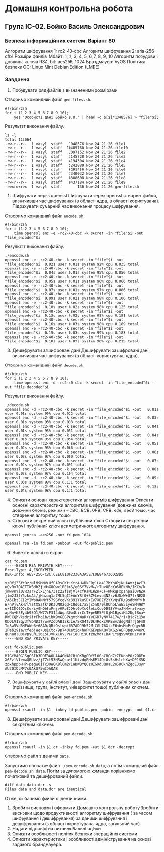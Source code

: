 # Домашня контрольна робота

## Група ІС-02. Бойко Василь Олександрович

### Безпека інформаційних систем. Варіант 80

Алгоритм шифрування 1: rc2-40-cbc
Алгоритм шифрування 2: aria-256-cfb1
Розміри  файлів, Мбайт: 1, 2, 3, 4, 5, 6, 7, 8, 9, 10
Алгоритм  побудови і довжина ключа RSA, bit: aes256, 1024
Брандмауер: VyOS
Політика безпеки ОС: Linux Mint Debian Edition (LMDE)

### Завдання

1. Побудувати ряд файлів з визначеними розмірами


Створимо командний файл `gen-files.sh`.
```
#!/bin/zsh
for i (1 2 3 4 5 6 7 8 9 10);
    yes "Особисті дані Бойко В.О." | head -c $[$i*1048576] > "file"$i;
```

Результат виконання файлу.

```
ls -l
total 112664
-rw-r--r--  1 vasyl  staff   1048576 Nov 24 21:26 file1
-rw-r--r--  1 vasyl  staff  10485760 Nov 24 21:26 file10
-rw-r--r--  1 vasyl  staff   2097152 Nov 24 21:26 file2
-rw-r--r--  1 vasyl  staff   3145728 Nov 24 21:26 file3
-rw-r--r--  1 vasyl  staff   4194304 Nov 24 21:26 file4
-rw-r--r--  1 vasyl  staff   5242880 Nov 24 21:26 file5
-rw-r--r--  1 vasyl  staff   6291456 Nov 24 21:26 file6
-rw-r--r--  1 vasyl  staff   7340032 Nov 24 21:26 file7
-rw-r--r--  1 vasyl  staff   8388608 Nov 24 21:26 file8
-rw-r--r--  1 vasyl  staff   9437184 Nov 24 21:26 file9
-rwxrwxrwx  1 vasyl  staff       136 Nov 24 21:26 gen-file.sh
```

1. Шифрувати через openssl
Шифрувати через openssl створені файли, визначивши час шифрування (в області ядра, в області користувача). Підрахувати сумарний час виконання процесу шифрування.

Створимо командний файл `encode.sh`.

```
#!/bin/zsh
for i (1 2 3 4 5 6 7 8 9 10);
    time openssl enc -e -rc2-40-cbc -k secret -in "file"$i -out "file_encoded"$i  
```

Результат виконання файлу.

```
./encode.sh
openssl enc -e -rc2-40-cbc -k secret -in "file"$i -out "file_encoded"$i  0.02s user 0.01s system 92% cpu 0.035 total
openssl enc -e -rc2-40-cbc -k secret -in "file"$i -out "file_encoded"$i  0.04s user 0.01s system 95% cpu 0.056 total
openssl enc -e -rc2-40-cbc -k secret -in "file"$i -out "file_encoded"$i  0.05s user 0.01s system 96% cpu 0.066 total
openssl enc -e -rc2-40-cbc -k secret -in "file"$i -out "file_encoded"$i  0.07s user 0.01s system 97% cpu 0.086 total
openssl enc -e -rc2-40-cbc -k secret -in "file"$i -out "file_encoded"$i  0.09s user 0.02s system 98% cpu 0.106 total
openssl enc -e -rc2-40-cbc -k secret -in "file"$i -out "file_encoded"$i  0.10s user 0.02s system 98% cpu 0.125 total
openssl enc -e -rc2-40-cbc -k secret -in "file"$i -out "file_encoded"$i  0.13s user 0.02s system 98% cpu 0.151 total
openssl enc -e -rc2-40-cbc -k secret -in "file"$i -out "file_encoded"$i  0.16s user 0.03s system 98% cpu 0.189 total
openssl enc -e -rc2-40-cbc -k secret -in "file"$i -out "file_encoded"$i  0.15s user 0.03s system 99% cpu 0.183 total
openssl enc -e -rc2-40-cbc -k secret -in "file"$i -out "file_encoded"$i  0.18s user 0.03s system 98% cpu 0.215 total
```

3. Дешифрувати зашифровані дані
Дешифрувати зашифровані дані, визначивши час шифрування (в області користувача, ядра).

Створимо командний файл `decode.sh`.

```
#!/bin/zsh
for i (1 2 3 4 5 6 7 8 9 10);
    time openssl enc -d -rc2-40-cbc -k secret -in "file_encoded"$i -out "file_decoded"$i  
```

Результат виконання файлу.

```
./decode.sh
openssl enc -d -rc2-40-cbc -k secret -in "file_encoded"$i -out   0.01s user 0.01s system 90% cpu 0.022 total
openssl enc -d -rc2-40-cbc -k secret -in "file_encoded"$i -out   0.03s user 0.01s system 93% cpu 0.038 total
openssl enc -d -rc2-40-cbc -k secret -in "file_encoded"$i -out   0.04s user 0.01s system 95% cpu 0.051 total
openssl enc -d -rc2-40-cbc -k secret -in "file_encoded"$i -out   0.04s user 0.01s system 96% cpu 0.054 total
openssl enc -d -rc2-40-cbc -k secret -in "file_encoded"$i -out   0.05s user 0.02s system 96% cpu 0.066 total
openssl enc -d -rc2-40-cbc -k secret -in "file_encoded"$i -out   0.06s user 0.02s system 97% cpu 0.080 total
openssl enc -d -rc2-40-cbc -k secret -in "file_encoded"$i -out   0.07s user 0.02s system 97% cpu 0.091 total
openssl enc -d -rc2-40-cbc -k secret -in "file_encoded"$i -out   0.08s user 0.02s system 97% cpu 0.104 total
openssl enc -d -rc2-40-cbc -k secret -in "file_encoded"$i -out   0.09s user 0.03s system 98% cpu 0.121 total
openssl enc -d -rc2-40-cbc -k secret -in "file_encoded"$i -out   0.13s user 0.04s system 98% cpu 0.171 total

```

4. Описати основні характеристики алгоритмів шифрування
Описати основні характеристики алгоритмів шифрування (довжина ключів, довжини блоків, режими – CBC, ECB, OFB, CFB, ede, des3 тощо, час створення алгоритму тощо)
5. Створити секретний ключ і публічний ключ
Створити секретний ключ і публічний ключ асиметричного алгоритму шифрування.

```
openssl genrsa -aes256 -out fd.pem 1024
```

```
openssl rsa -in fd.pem -pubout -out fd-public.pem
```

6. Вивести ключі на екран

```
cat fd.pem
-----BEGIN RSA PRIVATE KEY-----
Proc-Type: 4,ENCRYPTED
DEK-Info: AES-256-CBC,CEEC81062330A3A5E7E0E846736D28D5

x/0fjZ5frBz/NlM9MNV+HfFARsCKt+Ktr4UwRkERy1Le417hXo8PjNuAAmzjAcI3
uQvRx7OAETTWSMbZjuHbG8OwxlREknS/e0SY7VvM4/rTuvOBcYu6UEkNh/IKCv/k
jmwvnYi0vR3srFZlxLjhE73sz22fsWjVl+cfRaMIHZn+CF+WMkqsxpsnpaiOvNZA
jlm2J3tY6zkoAL/jHazpq1a7ML5qI3+AnYSf0+5Z9Levo4N2rv6UDzW+U7frNE28
/A6CbtJC12YIWp0ANNYt579SfcgVKx891YkuSD+Iw7XDZf2YXvQnFR/9sdbWfY+h
W/nVjvAkH7lYstXSafk4DKJUN02qd+C8d6I7aSjc5nO/9l0UhoLhuE5iyeSM498Y
u+IIDC6DOsSu/iy0hQb5wPnjv0ReS29ht0vXsGloLiCseDB83YVnaJkMvrz6vawy
apNm+K5Ey4b95Q1/W77iF3I4dWga3Uw4LirCcT+peBR5PfUjM1BgsiH42UgtSua+
RWCCQhVkedriirFhq1bvibK9mGEGPAgmthWaR+YyKGD7yNV74174/r1+Bjc7i13o
ODOLV1Sqy3fVbND3T/wwVZdDABI2k7Le/SRQ4TvDK4RqxcVKEwv3ddgNdTrjGFm8
Tq3w5Vd8MFAWo6+68ADzQRtOslwpiM87ADJ9h52MfCGL76XtcE6nbsMoPrQqycBR
1Peb29IavcfepjWq+Us1Ctc/9p74URetiq+hWPKGEvpNKQylKG2/AEFDpqUw4uPC
qDnadl80aVpyEMIi6L5lJVRxCOvJPaTieuRisOfzMZmd+IBAP1Yag99WtBR1rXFR
-----END RSA PRIVATE KEY-----
```

```
cat fd-public.pem
-----BEGIN PUBLIC KEY-----
MIGfMA0GCSqGSIb3DQEBAQUAA4GNADCBiQKBgQDfVl0GnCBCd7t7EKooP0/2QDEn
X6FzlVfemwQRUvz/jZZxt53N5wQsa+l1UtzdqRHsHP1JDi8s5sHslchXw+DP1SRK
zpxhppbHHP+pegwOjTxOOWOK8lCm2c1aDWBYQ0z0ZGXduQOaL2oSOCknZgdEJsyr
AU20IOcMP7s0AkU75wIDAQAB
-----END PUBLIC KEY-----
```

7. Зашифрувати у файлі власні дані
Зашифрувати у файлі власні дані (прізвище, група, інститут, університет тощо) публічним ключем.

Створимо командний файл `pem-encode.sh`.

```
#!/bin/zsh
openssl rsautl -in $1 -inkey fd-public.pem -pubin -encrypt -out $1.cr
```

8. Дешифрувати зашифровані дані
Дешифрувати зашифровані дані секретним ключем.

Створимо командний файл `pem-decode.sh`.

```
#!/bin/zsh
openssl rsautl -in $1.cr -inkey fd.pem -out $1.dcr -decrypt
```

Створимо файл з даними `data`.

Запустимо спочатку файл `./pem-encode.sh data`, а потім командний файл `pem-decode.sh data`.
Потім за допомогою команди  порівняємо початковий та дешифрований файли.

```
diff data data.dcr -s
Files data and data.dcr are identical
```

Отже, як бачимо файли є ідентичними.


1. Зробити висновки і оформити Домашню контрольну роботу
Зробити висновки щодо продуктивності алгоритму шифрування ( за часом шифрування і дешифрування) за даними шифрування і дешифрування (в області користувача, ядра, загальний час).
10. Надати відповіді на питання
Бальні оцінки
11. Описати особливості політик безпеки операційної системи
12. Описати характеристики і особливості адміністрування на основі заданого брандмауера.
